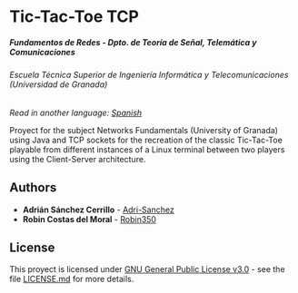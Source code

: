 # Tic-Tac-Toe TCP
##### Fundamentos de Redes - Dpto. de Teoría de Señal, Telemática y Comunicaciones
###### Escuela Técnica Superior de Ingeniería Informática y Telecomunicaciones (Universidad de Granada)

*Read in another language: [Spanish](README.md)*

Proyect for the subject Networks Fundamentals (University of Granada) using Java and TCP sockets for the recreation of the classic Tic-Tac-Toe playable from different instances of a Linux terminal between two players using the Client-Server architecture.
## Authors

* **Adrián Sánchez Cerrillo** - [Adri-Sanchez](https://github.com/Adri-Sanchez)
* **Robin Costas del Moral**  - [Robin350](https://github.com/Robin350)

## License

This proyect is licensed under [GNU General Public License v3.0](http://www.gnu.org/licenses/) - see the file [LICENSE.md](LICENSE.md) for more details.
